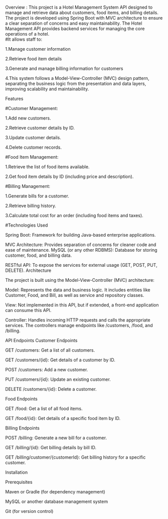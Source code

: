 Overview :
This project is a Hotel Management System API designed to manage and retrieve data about customers, food items, and billing details. The project is developed using Spring Boot with MVC architecture to ensure a clear separation of concerns and easy maintainability.
The Hotel Management API provides backend services for managing the core operations of a hotel.\
#It allows staff to:

1.Manage customer information

2.Retrieve food item details

3.Generate and manage billing information for customers

4.This system follows a Model-View-Controller (MVC) design pattern, separating the business logic from the presentation and data layers, improving scalability and maintainability.

Features

#Customer Management:

1.Add new customers.

2.Retrieve customer details by ID.

3.Update customer details.

4.Delete customer records.

#Food Item Management:


1.Retrieve the list of food items available.

2.Get food item details by ID (including price and description).

#Billing Management:

1.Generate bills for a customer.

2.Retrieve billing history.

3.Calculate total cost for an order (including food items and taxes).

#Technologies Used

Spring Boot: Framework for building Java-based enterprise applications.

MVC Architecture: Provides separation of concerns for cleaner code and ease of maintenance.
MySQL (or any other RDBMS): Database for storing customer, food, and billing data.

RESTful API: To expose the services for external usage (GET, POST, PUT, DELETE).
Architecture

The project is built using the Model-View-Controller (MVC) architecture:

Model: Represents the data and business logic. It includes entities like Customer, Food, and Bill, as well as service and repository classes.

View: Not implemented in this API, but if extended, a front-end application can consume this API.

Controller: Handles incoming HTTP requests and calls the appropriate services. The controllers manage endpoints like /customers, /food, and /billing.

API Endpoints
Customer Endpoints

GET /customers: Get a list of all customers.

GET /customers/{id}: Get details of a customer by ID.

POST /customers: Add a new customer.

PUT /customers/{id}: Update an existing customer.

DELETE /customers/{id}: Delete a customer.

Food Endpoints

GET /food: Get a list of all food items.

GET /food/{id}: Get details of a specific food item by ID.

Billing Endpoints

POST /billing: Generate a new bill for a customer.

GET /billing/{id}: Get billing details by bill ID.

GET /billing/customer/{customerId}: Get billing history for a specific customer.

Installation

Prerequisites


Maven or Gradle (for dependency management)

MySQL or another database management system

Git (for version control)
